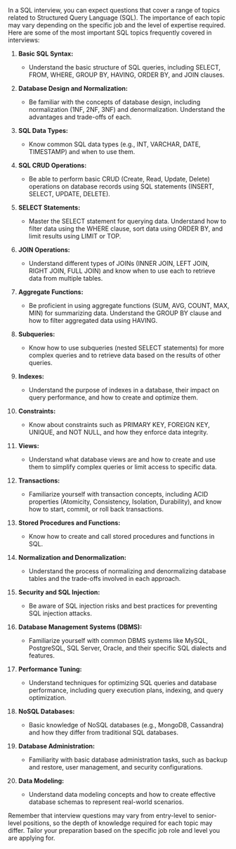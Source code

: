 In a SQL interview, you can expect questions that cover a range of topics related to Structured Query Language (SQL). The importance of each topic may vary depending on the specific job and the level of expertise required. Here are some of the most important SQL topics frequently covered in interviews:

1. **Basic SQL Syntax:**
   - Understand the basic structure of SQL queries, including SELECT, FROM, WHERE, GROUP BY, HAVING, ORDER BY, and JOIN clauses.

2. **Database Design and Normalization:**
   - Be familiar with the concepts of database design, including normalization (1NF, 2NF, 3NF) and denormalization. Understand the advantages and trade-offs of each.

3. **SQL Data Types:**
   - Know common SQL data types (e.g., INT, VARCHAR, DATE, TIMESTAMP) and when to use them.

4. **SQL CRUD Operations:**
   - Be able to perform basic CRUD (Create, Read, Update, Delete) operations on database records using SQL statements (INSERT, SELECT, UPDATE, DELETE).

5. **SELECT Statements:**
   - Master the SELECT statement for querying data. Understand how to filter data using the WHERE clause, sort data using ORDER BY, and limit results using LIMIT or TOP.

6. **JOIN Operations:**
   - Understand different types of JOINs (INNER JOIN, LEFT JOIN, RIGHT JOIN, FULL JOIN) and know when to use each to retrieve data from multiple tables.

7. **Aggregate Functions:**
   - Be proficient in using aggregate functions (SUM, AVG, COUNT, MAX, MIN) for summarizing data. Understand the GROUP BY clause and how to filter aggregated data using HAVING.

8. **Subqueries:**
   - Know how to use subqueries (nested SELECT statements) for more complex queries and to retrieve data based on the results of other queries.

9. **Indexes:**
   - Understand the purpose of indexes in a database, their impact on query performance, and how to create and optimize them.

10. **Constraints:**
    - Know about constraints such as PRIMARY KEY, FOREIGN KEY, UNIQUE, and NOT NULL, and how they enforce data integrity.

11. **Views:**
    - Understand what database views are and how to create and use them to simplify complex queries or limit access to specific data.

12. **Transactions:**
    - Familiarize yourself with transaction concepts, including ACID properties (Atomicity, Consistency, Isolation, Durability), and know how to start, commit, or roll back transactions.

13. **Stored Procedures and Functions:**
    - Know how to create and call stored procedures and functions in SQL.

14. **Normalization and Denormalization:**
    - Understand the process of normalizing and denormalizing database tables and the trade-offs involved in each approach.

15. **Security and SQL Injection:**
    - Be aware of SQL injection risks and best practices for preventing SQL injection attacks.

16. **Database Management Systems (DBMS):**
    - Familiarize yourself with common DBMS systems like MySQL, PostgreSQL, SQL Server, Oracle, and their specific SQL dialects and features.

17. **Performance Tuning:**
    - Understand techniques for optimizing SQL queries and database performance, including query execution plans, indexing, and query optimization.

18. **NoSQL Databases:**
    - Basic knowledge of NoSQL databases (e.g., MongoDB, Cassandra) and how they differ from traditional SQL databases.

19. **Database Administration:**
    - Familiarity with basic database administration tasks, such as backup and restore, user management, and security configurations.

20. **Data Modeling:**
    - Understand data modeling concepts and how to create effective database schemas to represent real-world scenarios.

Remember that interview questions may vary from entry-level to senior-level positions, so the depth of knowledge required for each topic may differ. Tailor your preparation based on the specific job role and level you are applying for.